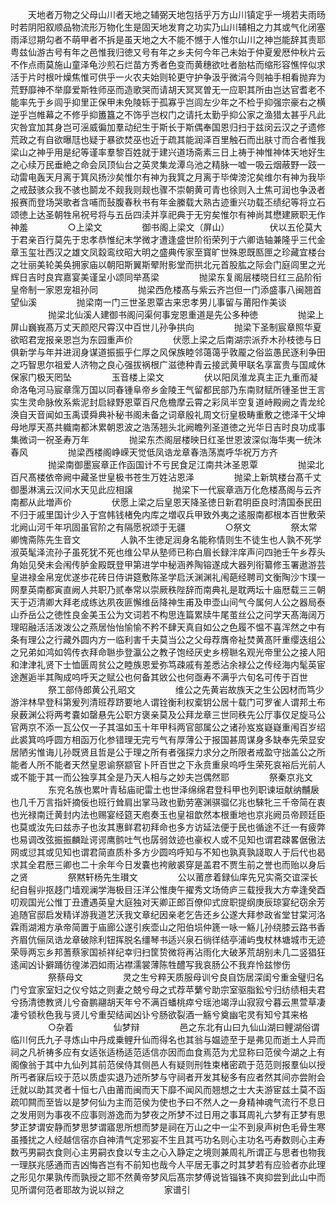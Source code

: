 <!-- { "loadSidebar": true } -->
　　天地者万物之父母山川者天地之辅弼天地包括乎万方山川镇定乎一境若夫雨旸时若阴阳叙顺品物流形万物化生是固天地发育之功实乃山川辅相之力其或气化闭塞雨泽愆期勾者不萌甲者不拆是虽天地之大不能不憾于人惟尔山川之神岂能辞其责耶粤兹仙游古号有年之邑惟我归徳又号有年之乡夫何今年己未始于仲夏爰厯仲秋片云不作点雨莫施山童泽龟沙煎石烂苗方秀者色变而黄穗欲吐者胎枯而缩形容憔悴似求活于片时根叶燥焦惟可供乎一火农夫始则轮更守护争汲乎微涓今则袖手相看抛弃为荒野靡神不举靡爱斯牲师巫而造歌哭而请胡天冥冥曽无一应职其所由岂达官耆老不能率先于乡闾乎抑里正保甲未免陵轹于孤寡乎岂闾左少年之不检乎抑强宗豪右之横逆乎岂帷幕之不修乎抑簠簋之不饰乎岂权门之请托太勤乎抑公家之渔猎太甚乎凡此灾咎宜加其身岂可滛威徧加羣动纪生于斯长于斯偶奉国恩归扫于兹闵云汉之孑遗修荒政之有自欲曝尫也疑于暴欲焚巫也近于疏其能润泽百里触石而出肤寸而合者惟我梁山之神乎用是纪等谨率羣黎百姓就于建兴道场斋素三日上祷于神惟神体天地好生之心续万民垂絶之命会凤顶仙台之英灵集龙潭乌池之精脉一嘘一吸云烟蔽野一跂一动雷电轰天月离于箕风扬沙矣惟尔有神为我箕之月离于毕俾滂沱矣维尔有神为我毕之戒鼓骇众我不骇也鬬龙不觌我则觌也骤不崇朝黄可青也徐则入土焦可润也争汲者报赛而登场哭歌者含哺而鼔腹春秋书有年金縢载大熟古迹重兴功载丕绩纪等将立石颂徳上达圣朝牲帛祝号将与五岳四渎并享祀典于无穷矣惟尔有神尚其懋建厥职无作神羞
　　
　　○上梁文
　　
　　御书阁上梁文（屏山）
　　
　　伏以五伦莫大于君亲百行莫先于忠孝恭惟纪末学微才遭逢盛世阶衔荣列于六卿诰轴兼隆乎三代金章玉玺壮西汉之雄文凤縠鸾纹昭大明之盛典传家至寳旷世殊恩既匦匣之珍藏宜楼台之壮丽美轮美奂拥家庙以朝阳斯翼斯翚附影堂而拱北元首股肱之际会门庭闾里之光辉日吉时良宾嘉宴美谨呈小颂同举髙梁
　　
　　抛梁东复阁层楼晓日红三品阶衔皇帝制一家恩宠祖孙同
　　
　　抛梁西危楼髙与紫云齐岂但一门添盛事八闽翘首望仙溪
　　
　　抛梁南一门三世圣恩覃古来忠孝男儿事留与莆阳作美谈
　　
　　抛梁北仙溪人建御书阁问渠何事宠恩重道是先公多种徳
　　
　　抛梁上屏山巍峩髙万丈天颜咫尺霄汉中百世儿孙争拱向
　　
　　抛梁下圣制宸章照华夏欲昭君宠报亲恩岂为东园重声价
　　
　　伏愿上梁之后南湖宗派乔木孙枝徳与日俱新学与年并进润身谋道振振乎仁厚之风保族睦邻蔼蔼乎敦龎之俗监愚民逐利争田之巧智思尔祖爱人济物之良心强拔祸根广滋徳种青云接武黄甲联名享富贵与国咸休保家门极天罔坠
　　
　　玉音楼上梁文
　　
　　伏以阳凤淮龙真主正九重而凝命洛龟河马宸章霈万国以同春锺阜帝乡金陵王气留都民部乃东南财赋所锺圣世王言实生灵命脉攸系紫泥封启緑野恩覃百尺危檐摩云霄之彩凤半空复道峙殿阙之青龙纶涣自天音闻如玉禹谟舜典补秘书阁未备之词章殷礼周文衍皇极畴重敷之徳泽干父坤母地厚天髙共軄南都沐累朝恩波之浩荡翘头北阙瞻列圣道徳之光华日吉时良功成事集微词一祝圣寿万年
　　
　　抛梁东杰阁层楼映日红圣世恩波深似海华夷一统沐春风
　　
　　抛梁西楼阁峥嵘天觉低凤诰龙章春浩荡嵩呼华祝万方齐
　　
　　抛梁南御墨宸章正作函国计不亏民食足江南共沐圣恩覃
　　
　　抛梁北百尺髙楼依帝阙中藏圣世皇极书苍生万姓沾恩泽
　　
　　抛梁上新筑楼台髙千丈御墨淋漓云汉间水天见此应相譲
　　
　　抛梁下一代宸章涵万化危楼髙阁与云齐南都从此増声价
　　
　　伏愿上梁之后皇恩天降圣徳日新君明臣良时清国泰民田不归于戚里国计少入于宫帏钱楮免内库之増収兵甲致外夷之逺服南都根本百世敷荣北阙山河千年巩固虽官阶之有隔愿祝颂于无疆
　　
　　○祭文
　　
　　祭太常卿愧斋陈先生音文
　　
　　人孰不生徳足润身名能称情则生不徒生也人孰不死学淑英髦泽流孙子虽死犹不死也维公早从塾师已称白眉长録泮庠声问四驰壬午乡荐头角始见癸未会闱传胪金殿既登甲第进学中秘涵养陶镕遂成大器列衔纂修玉署遨游芸皇进禄金帛宠优遂歩花砖日侍讲筵敷陈圣学启沃渊渊礼闱葩经聘司文衡陶沙卞璞一网羣英南都寅直阙人共职乃贰奉常以崇厥秩陛辞而南典礼是耽两坛十庙厯载三三朝天于迈清卿大拜老成练达夙夜匪懈维岳降神生甫及申壶山间气今属何人公之器局泰山乔岳公之徳性良金美玉公为文词若不构思连篇累牍牛尾茧丝公之问学天髙海阔万理昭融活活泼泼公之燕居怡怡愉愉不矜不肆天真自如公之色履不愠不喜浑然之中有条有理公之行藏外圆内方一临利害千夫莫当公之父母荐膺帝祉焚黄髙阡重缨迭组公之兄弟如鸿如鸰传衣拜命聮歩登瀛公之教子饱经厌史乡榜聮名观光帝里公之接人阳和津津礼贤下士恤匮周贫公之睦族恩爱弥笃疎戚有差悉沾余禄公之传经海内髦英宦途邂逅半其陶成呜呼天之赋公也何备其敓公也何亟寿不满乎六旬名可传于百世
　　
　　祭工部侍郎黄公孔昭文
　　
　　维公之先黄岩故族天之生公因材而笃少游泮林早登科第爰列清班荐跻要地人谓铨衡利权槖钥公居十载门可罗雀人谓邦土布泉薮渊公将两考嚢如罄悬先公职方褒亲莫及公拜龙章三世同秩先公厅事仅足旋马公官两京不添一瓦公仅一子其温如玉十年甲科两官部属公之诸孙岌岌嶷嶷重闱百岁绍此裘箕呜呼圆方相函万化参错理无完亏气有厚薄公于报国甚周谋身多缺奉先荣显安居陋劣惟诲儿孙既贤且哲是公于理之所有者强探力求分之所限者戒盈守拙盖公之所能者人所不能者天然皇恩谕祭颛官卜阡百世之下永贲重泉呜呼生荣死哀裕后光前人或不能于其一而公独享其全是乃天人相与之妙夫岂偶然耶
　　
　　祭秦京兆文
　　
　　东兖名族也累叶青毡庙祀雷土也世泽绵绵君登科甲也列职谏垣献纳黼扆也几千万言指奸摘佞也班行耸肩出掌马政也勤劳塞渊骐骝亿兆也騋牝三千帝简在衷也光禄南迁黄封内法也赐宴经筵天庖奏玉也皇祖歆然本根重地也京兆阙员帝顾廷臣也莫或汝先曰兹赤子也汝其惠鲜君初拜命也多方访延法便于民也循途不迁一有疲弊也易调改弦振振麟趾谔谔鹰鹯吐气也孱弱敛迹也豪权人或不见知也谓君疎畧倨傲法网或愆其或见知也谓君简直质朴多方少圆呜呼知与不知也孰真孰諓取人于后代也曷求其全君厯三卿也二十余年今日发嚢也袴敝裘穿是盖君不贾生前之誉也而贻以身后之贤
　　
　　祭黙轩杨先生瓉文
　　
　　公以莆彦着録仙庠先兄实斋交谊深长纪自髫丱抠趍门墙观澜学海极目汪洋公惟庚午擢秀文场倚庐三载授我大方幸逢癸酉叨观国光公惟丁丑遭遇英皇大庭独对天卿正郎百僚仰式庻职提纲庚辰琼宴纪窃余芳追随官邸启发精详游我道艺沃我文章纪因亲老乞告还乡公遂大拜参政省堂甘棠河洛霖雨湖湘方承帝简置于庙廊公遂引疾壶山之阳伯埙仲篪一咏一觞儿孙绕膝云路书香齐眉伉俪凤诰龙章破除利钮挥脱名缰琴书适兴泉石徜徉结亭浦屿曳杖林塘城市无迹荣辱两忘乡邦蓍蔡家国祯祥纪幸归扫筐贽微将再沾雨化大破茅荒胡别未几二竖猖狂逺闻凶讣擗踊彷徨涕泗如雨沾襟濡裳薄陈牲醴写我哀肠公不我弃怜兹惨伤
　　
　　祭蔡母文
　　
　　灵之生兮粹天质服母训兮良自饬居深闺兮重金璧归名门兮宜家室妇之仪兮姑之则妻之兢兮母之式荐苹蘩兮助宗室驱脂鈆兮归纺绩相夫君兮扬清徳教贤儿兮奋鹏翮胡天年兮不满百蟠桃瘁兮瑶池竭浮山寂寂兮暮云黒萱草凄凄兮锁秋色我与贤儿兮重契结闻凶讣兮肠欲裂酒一觞兮奠幽宅灵有知兮其来格
　　
　　○杂着
　　
　　仙梦辩
　　
　　邑之东北有山曰九仙山湖曰鲤湖俗谓临川何氏九子寻炼山中丹成乗鲤升仙而得名也其翁与媪迹至于是弗见而逝土人异而祠之凡祈祷多应有女适张适杨适范适信亦因而血食焉范为尤显称曰范侯今湖之上有阁像翁于其中九仙列其前范侯侍其侧邑人有疑则刑牲束楮密疏于范范则报羣仙以授所丐者寐后珓于范以质虚实退乃述所梦与守祠者开发其秘多有应者然其间亦尝附会迁就以助其灵者十恒七八由莆而闽而天下靡不闻风而翘想之士大夫游宦兹土莫不函疏叩闗而至皆以是梦何仙为主而范侯为使也予曰不然人之一身精神魂气流行不息日之发用则为事夜不应事则游逸而为梦夜之所梦不过日用之事耳周礼六梦有正梦有思梦正梦谓安静而梦思梦谓寤思所想而梦是祠在万山之中一尘不到泉声树色毛骨生寒虽搔扰之人经越信宿亦自神清气定邪妄不生且其丐功名则心主功名丐寿数则心主寿数丐男嗣衣食则心主男嗣衣食以专主之心入静定之境则兼周礼所谓正与思者也物我一理朕兆感通而吉凶悔吝岂有不前知也哉今人平居无事之时其梦若有应验者亦此理之形见尔果孰传而孰授之耶不然黄帝梦风后髙宗梦傅说皆锱铢不爽抑尝到此山中而见所谓何范者耶故为说以辩之
　　
　　家谱引
　　
